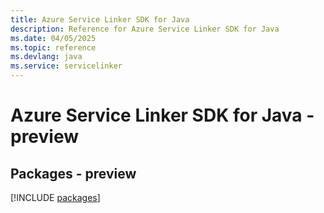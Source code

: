 ```yaml
---
title: Azure Service Linker SDK for Java
description: Reference for Azure Service Linker SDK for Java
ms.date: 04/05/2025
ms.topic: reference
ms.devlang: java
ms.service: servicelinker
---
```

# Azure Service Linker SDK for Java - preview
## Packages - preview
[!INCLUDE [packages](service-linker-index.md)]